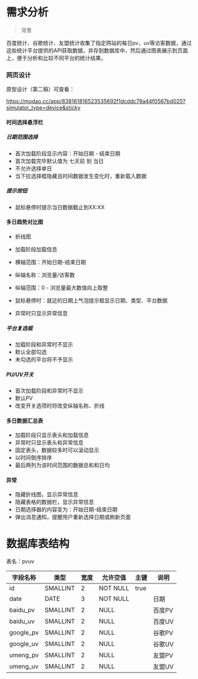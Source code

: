 # 需求分析

> 背景

百度统计、谷歌统计、友盟统计收集了指定网站的每日pv、uv等访客数据，通过这些统计平台提供的API获取数据，并存到数据库中，然后通过图表展示到页面上，便于分析和比较不同平台的统计结果。

### 网页设计

原型设计（第二稿）可查看：

https://modao.cc/app/838161816523535692f1dcddc79a44f0567bd025?simulator_type=device&sticky

#### 时间选择悬浮栏

##### 日期范围选择

* 首次加载阶段显示内容：开始日期 - 结束日期
* 首次加载完毕默认值为 七天前 到 当日
* 不允许选择单日
* 当下拉选择框隐藏且时间数据发生变化时，重新载入数据

##### 提示按钮

* 鼠标悬停时提示当日数据截止到XX:XX

####  多日趋势对比图

* 折线图
* 加载阶段加载信息
* 横轴范围：开始日期-结束日期

* 纵轴名称：浏览量/访客数
* 纵轴范围：0 - 浏览量最大数值向上取整
* 鼠标悬停时：就近的日期上气泡提示框显示日期、类型、平台数据
* 异常时只显示异常信息

##### 平台复选框

* 加载阶段和异常时不显示
* 默认全部勾选
* 未勾选的平台将不予显示

##### PU/UV开关

* 首次加载阶段和异常时不显示
* 默认PV
* 改变开关选项时将改变纵轴名称、折线

#### 多日数据汇总表

* 加载阶段只显示表头和加载信息
* 异常时只显示表头和异常信息
* 固定表头，数据较多时可以滚动显示
* 以时间倒序排序
* 最后两列为该时间范围的数据总和和日均

#### 异常

* 隐藏折线图，显示异常信息
* 隐藏表格的数据栏，显示异常信息
* 日期选择器的内容变为：开始日期-结束日期
* 弹出消息通知，提醒用户重新选择日期或刷新页面



# 数据库表结构

表名：pvuv

| 字段名称  | 类型     | 宽度 | 允许空值 | 主键 | 说明   |
| --------- | -------- | ---- | -------- | ---- | ------ |
| id        | SMALLINT | 2    | NOT NULL | true |        |
| date      | DATE     | 3    | NOT NULL |      | 日期   |
| baidu_pv  | SMALLINT | 2    | NULL     |      | 百度PV |
| baidu_uv  | SMALLINT | 2    | NULL     |      | 百度UV |
| google_pv | SMALLINT | 2    | NULL     |      | 谷歌PV |
| google_uv | SMALLINT | 2    | NULL     |      | 谷歌UV |
| umeng_pv  | SMALLINT | 2    | NULL     |      | 友盟PV |
| umeng_uv  | SMALLINT | 2    | NULL     |      | 友盟UV |

